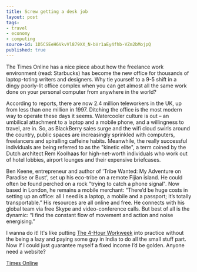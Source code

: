 ```yaml
---
title: Screw getting a desk job
layout: post
tags:
- travel
- economy
- computing
source-id: 1D5CSEeH6VkvVl879XX_N-bVr1aEy4fhb-VZm2bMojpQ
published: true
---
```

The Times Online has a nice piece about how the freelance work environment (read: Starbucks) has become the new office for thousands of laptop-toting writers and designers. Why tie yourself to a 9-5 shift in a dingy poorly-lit office complex when you can get almost all the same work done on your personal computer from anywhere in the world? 

According to reports, there are now 2.4 million teleworkers in the UK, up from less than one million in 1997. Ditching the office is the most modern way to operate these days it seems. Watercooler culture is out – an umbilical attachment to a laptop and a mobile phone, and a willingness to travel, are in. So, as BlackBerry sales surge and the wifi cloud swirls around the country, public spaces are increasingly sprinkled with computers, freelancers and spiralling caffeine habits. Meanwhile, the really successful individuals are being referred to as the "kinetic elite", a term coined by the Dutch architect Rem Koolhaas for high-net-worth individuals who work out of hotel lobbies, airport lounges and their expensive briefcases.

Ben Keene, entrepreneur and author of 'Tribe Wanted: My Adventure on Paradise or Bust', set up his eco-tribe on a remote Fijian island. He could often be found perched on a rock "trying to catch a phone signal". Now based in London, he remains a mobile merchant: “There’d be huge costs in setting up an office: all I need is a laptop, a mobile and a passport; it’s totally transportable.” His resources are all online and free. He connects with his global team via free Skype and video-conference calls. But best of all is the dynamic: “I find the constant flow of movement and action and noise energising.”

I wanna do it! It's like putting [The 4-Hour Workweek](http://www.fourhourworkweek.com/) into practice without the being a lazy and paying some guy in India to do all the small stuff part. Now if I could just guarantee myself a fixed income I’d be golden. Anyone need a website?

[Times Online](http://women.timesonline.co.uk/tol/life_and_style/women/the_way_we_live/article3570549.ece)

